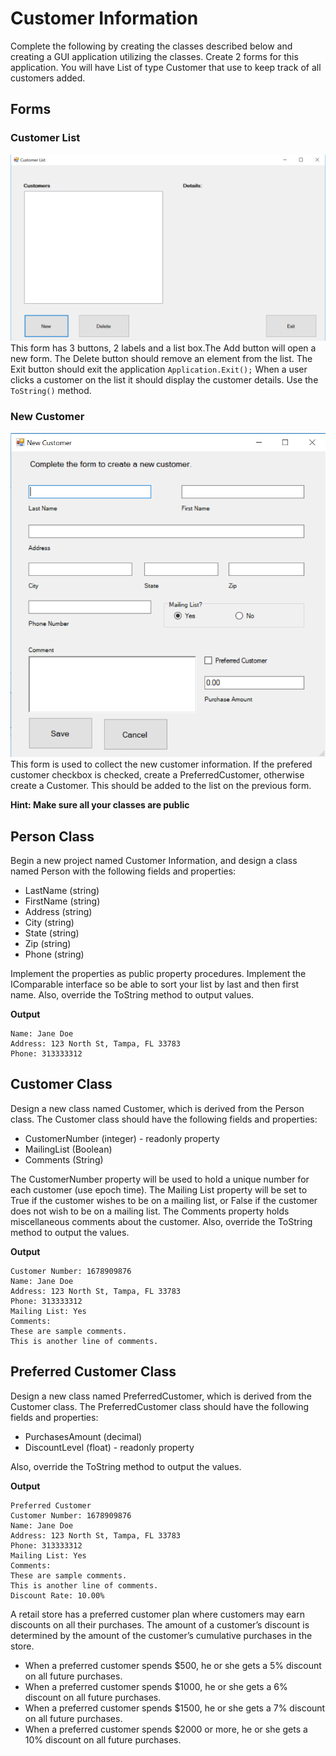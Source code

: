 ﻿# Customer Information

Complete the following by creating the classes described below and creating a GUI application utilizing the classes. Create 2 forms for this application. You will have List of type Customer that use to keep track of all customers added.

## Forms

### Customer List
![customer_list1.PNG](images/customer_list1.PNG)
This form has 3 buttons, 2 labels and a list box.The Add button will open a new form. The Delete button should remove an element from the list. The Exit button should exit the application `Application.Exit();`
When a user clicks a customer on the list it should display the customer details. Use the `ToString()` method.

### New Customer
![customer_list2.PNG](images/customer_list2.PNG)
This form is used to collect the new customer information. If the prefered customer checkbox is checked, create a PreferredCustomer, otherwise create a Customer. This should be added to the list on the previous form.

**Hint: Make sure all your classes are public**

## Person Class
Begin a new project named Customer Information, and design a class named Person with the following fields and properties:
- LastName (string)
- FirstName (string)
- Address (string)
- City (string)
- State (string)
- Zip (string)
- Phone (string)

Implement the properties as public property procedures. Implement the IComparable<T> interface so be able to sort your list by last and then first name. Also, override the ToString method to output values.

**Output**

```
Name: Jane Doe
Address: 123 North St, Tampa, FL 33783
Phone: 313333312
```

## Customer Class
Design a new class named Customer, which is derived from the Person class. The Customer class should have the following fields and properties:
- CustomerNumber (integer) - readonly property
- MailingList (Boolean)
- Comments (String)

The CustomerNumber property will be used to hold a unique number for each customer (use epoch time). The Mailing List property will be set to True if the customer wishes to be on a mailing list, or False if the customer does not wish to be on a mailing list. The Comments property holds miscellaneous comments about the customer.
Also, override the ToString method to output the values.

**Output**

```
Customer Number: 1678909876
Name: Jane Doe
Address: 123 North St, Tampa, FL 33783
Phone: 313333312
Mailing List: Yes
Comments:
These are sample comments.
This is another line of comments.
```
## Preferred Customer Class
Design a new class named PreferredCustomer, which is derived from the Customer class. The PreferredCustomer class should have the following fields and properties:
- PurchasesAmount (decimal)
- DiscountLevel (float) - readonly property

Also, override the ToString method to output the values.

**Output**

```
Preferred Customer
Customer Number: 1678909876
Name: Jane Doe
Address: 123 North St, Tampa, FL 33783
Phone: 313333312
Mailing List: Yes
Comments:
These are sample comments.
This is another line of comments.
Discount Rate: 10.00%
```

A retail store has a preferred customer plan where customers may earn discounts on all their purchases. The amount of a customer’s discount is determined by the amount of the customer’s cumulative purchases in the store.
- When a preferred customer spends $500, he or she gets a 5% discount on all future purchases.
- When a preferred customer spends $1000, he or she gets a 6% discount on all future purchases.
- When a preferred customer spends $1500, he or she gets a 7% discount on all future purchases.
- When a preferred customer spends $2000 or more, he or she gets a 10% discount on all future purchases.